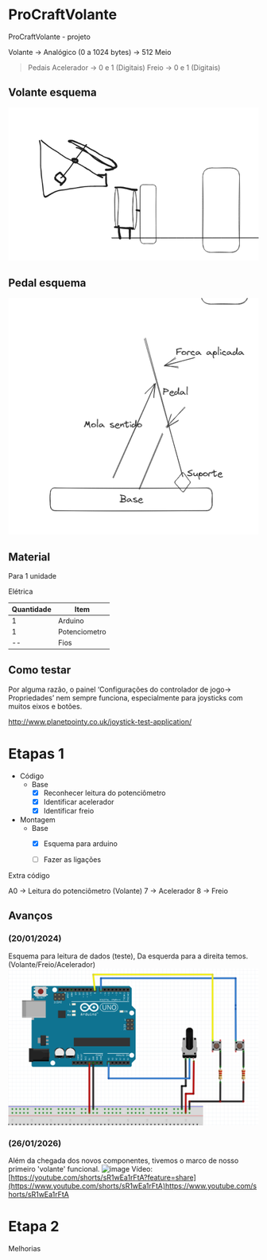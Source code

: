 # ProCraftVolante
ProCraftVolante - projeto

Volante -> Analógico (0 a 1024 bytes) -> 512 Meio

> Pedais
	 Acelerador -> 0 e 1 (Digitais)
	 Freio -> 0 e 1 (Digitais)


## Volante esquema

![Alt Text](./img/EsquemaVolante.png)

## Pedal esquema
![Alt Text](./img/EsquemaPedais.png)


## Material


Para 1 unidade

Elétrica

| Quantidade | Item |
| ---- | ---- |
| 1 | Arduino |
| 1 | Potenciometro |
| -- | Fios |

## Como testar

Por alguma razão, o painel ‘Configurações do controlador de jogo-> Propriedades’ nem sempre funciona, especialmente para joysticks com muitos eixos e botões.


http://www.planetpointy.co.uk/joystick-test-application/





# Etapas 1



- Código
	- Base
		- [X] Reconhecer leitura do potenciômetro
		- [X] Identificar acelerador
		- [X] Identificar freio
- Montagem
	- Base
		- [X] Esquema para arduino
		- [ ] Fazer as ligações



Extra código

A0 -> Leitura do potenciômetro (Volante)
7 -> Acelerador 
8 -> Freio

## Avanços

### (20/01/2024)<br>
Esquema para leitura de dados (teste),
Da esquerda para a direita temos. (Volante/Freio/Acelerador)
![Esquema Pedais - V1.1](./img/Esquemav1_1.png)


### (26/01/2026)</br>
Além da chegada dos novos componentes, tivemos o marco de nosso primeiro 'volante' funcional.
![image](https://github.com/07042006/ProCraftVolante/assets/50891842/aa52190f-0643-41f6-870c-6cad9cd4e923)
Vídeo: [https://youtube.com/shorts/sR1wEa1rFtA?feature=share](https://www.youtube.com/shorts/sR1wEa1rFtA)https://www.youtube.com/shorts/sR1wEa1rFtA

# Etapa 2

Melhorias


